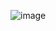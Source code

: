  ![image](https://github.com/BigBigOcean/FengHeCards/blob/master/%E6%B5%B7%E6%8A%A5%E5%9B%BE%E7%89%87/%E5%B0%B1%E8%BF%99%E4%B8%80%E5%88%BB%EF%BC%8C%E6%B1%82%E6%94%BE%E8%BF%87%E6%88%91%E7%9A%84%E5%B0%8F%E5%B8%88%E5%A6%B9.jpg)
